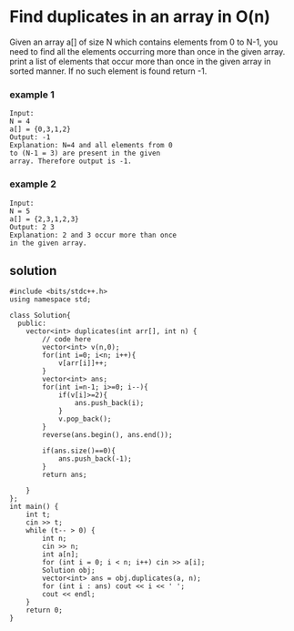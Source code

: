 # Find duplicates in an array in O(n)

Given an array a[] of size N which contains elements from 0 to N-1, you need to find all the elements occurring more than once in the given array.
print a list of elements that occur more than once in the given array in sorted manner. If no such element is found return -1. 

### example 1
```
Input:
N = 4
a[] = {0,3,1,2}
Output: -1
Explanation: N=4 and all elements from 0
to (N-1 = 3) are present in the given
array. Therefore output is -1.
```

### example 2
```
Input:
N = 5
a[] = {2,3,1,2,3}
Output: 2 3 
Explanation: 2 and 3 occur more than once
in the given array.
```

## solution 
```
#include <bits/stdc++.h>
using namespace std;

class Solution{
  public:
    vector<int> duplicates(int arr[], int n) {
        // code here
        vector<int> v(n,0);
        for(int i=0; i<n; i++){
            v[arr[i]]++;
        }
        vector<int> ans;
        for(int i=n-1; i>=0; i--){
            if(v[i]>=2){
                ans.push_back(i);
            }
            v.pop_back();
        }
        reverse(ans.begin(), ans.end());
        
        if(ans.size()==0){
            ans.push_back(-1);
        }
        return ans;
        
    }
};
int main() {
    int t;
    cin >> t;
    while (t-- > 0) {
        int n;
        cin >> n;
        int a[n];
        for (int i = 0; i < n; i++) cin >> a[i];
        Solution obj;
        vector<int> ans = obj.duplicates(a, n);
        for (int i : ans) cout << i << ' ';
        cout << endl;
    }
    return 0;
}
  
  ```
